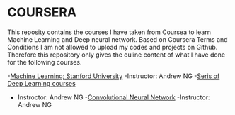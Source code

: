 # COURSERA
This reposity contains the courses I have taken from Coursea to learn Machine Learning and Deep neural network. Based on Coursera Terms and Conditions I am not allowed to upload my codes and projects on Github. Therefore this repository only gives the ouline content of what I have done for the following courses.

-[Machine Learning; Stanford University](https://github.com/nimahassanpour/COURSERA/tree/master/Machine-Learning-master)
  -Instructor: Andrew NG
-[Seris of Deep Learning courses](https://github.com/nimahassanpour/COURSERA/tree/master/Deep-Learning-Specialization-master)
  - Instroctor: Andrew NG
-[Convolutional Neural Network](https://github.com/nimahassanpour/COURSERA/tree/master/Convolutional-Neural-Networks-master)
  -Instructor: Andrew NG

